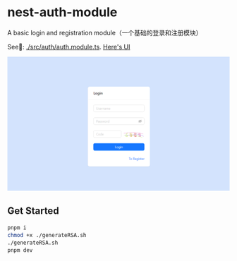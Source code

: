 # nest-auth-module

A basic login and registration module（一个基础的登录和注册模块）

See👀: [./src/auth/auth.module.ts](./src/auth/auth.module.ts). [Here's UI](https://github.com/reasonly7/antdv-login-register)

![](./preview.png)

## Get Started

```sh
pnpm i
chmod +x ./generateRSA.sh
./generateRSA.sh
pnpm dev
```
